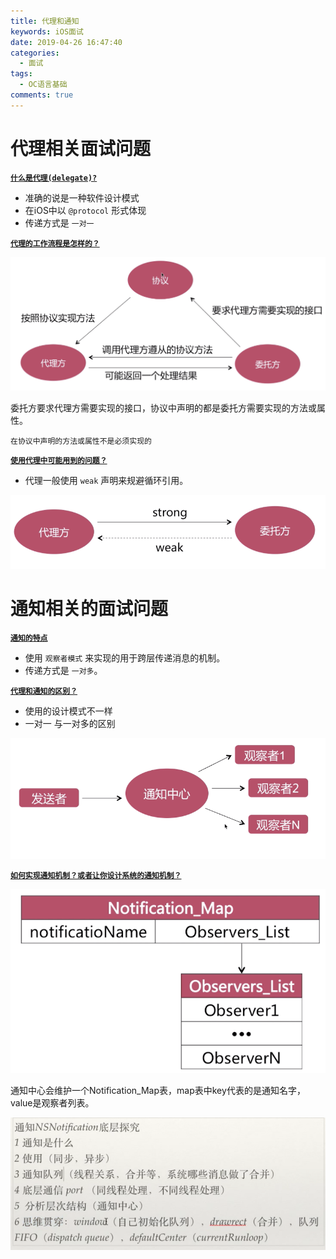 ```yaml
---
title: 代理和通知
keywords: iOS面试
date: 2019-04-26 16:47:40
categories: 
  - 面试
tags:
  - OC语言基础
comments: true
---
```


# 代理相关面试问题

**<u>`什么是代理(delegate)?`</u>**

- 准确的说是一种软件设计模式
- 在iOS中以 `@protocol` 形式体现
- 传递方式是 `一对一`

**<u>`代理的工作流程是怎样的？`</u>**

![4-3-1](https://raw.githubusercontent.com/HaviLee/Blog-Images/master/Tech/4-3-1.png)

委托方要求代理方需要实现的接口，协议中声明的都是委托方需要实现的方法或属性。

`在协议中声明的方法或属性不是必须实现的`

**<u>`使用代理中可能用到的问题？`</u>**

- 代理一般使用 `weak` 声明来规避循环引用。

![4-3-2](https://raw.githubusercontent.com/HaviLee/Blog-Images/master/Tech/4-3-2.png)

# 通知相关的面试问题

**<u>`通知的特点`</u>**

- 使用 `观察者模式` 来实现的用于跨层传递消息的机制。
- 传递方式是 `一对多`。

**<u>`代理和通知的区别？`</u>**

- 使用的设计模式不一样
- 一对一 与一对多的区别

![4-3-2](https://raw.githubusercontent.com/HaviLee/Blog-Images/master/Tech/4-3-3.png)

**<u>`如何实现通知机制？或者让你设计系统的通知机制？`</u>**

![4-4-4](https://raw.githubusercontent.com/HaviLee/Blog-Images/master/Tech/4-3-4.png)

通知中心会维护一个Notification_Map表，map表中key代表的是通知名字，value是观察者列表。

![4-4-4](https://raw.githubusercontent.com/HaviLee/Blog-Images/master/Tech/notification-1.png)

















